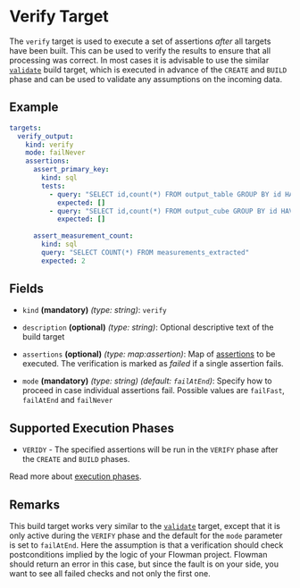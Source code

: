 # Verify Target

The `verify` target is used to execute a set of assertions *after* all targets have been built. This can be used to
verify the results to ensure that all processing was correct. In most cases it is advisable to use the similar 
[`validate`](validate.md) build target, which is executed in advance of the `CREATE` and `BUILD` phase and can be
used to validate any assumptions on the incoming data.

## Example

```yaml
targets:
  verify_output:
    kind: verify
    mode: failNever
    assertions:
      assert_primary_key:
        kind: sql
        tests:
          - query: "SELECT id,count(*) FROM output_table GROUP BY id HAVING count(*) > 0"
            expected: []
          - query: "SELECT id,count(*) FROM output_cube GROUP BY id HAVING count(*) > 0"
            expected: []
      
      assert_measurement_count:
        kind: sql
        query: "SELECT COUNT(*) FROM measurements_extracted"
        expected: 2
```

## Fields

* `kind` **(mandatory)** *(type: string)*: `verify`

* `description` **(optional)** *(type: string)*:
  Optional descriptive text of the build target

* `assertions` **(optional)** *(type: map:assertion)*:
  Map of [assertions](../assertion/index.md) to be executed. The verification is marked as *failed* if a single
  assertion fails.

* `mode`  **(mandatory)** *(type: string)* *(default: `failAtEnd`)*:
  Specify how to proceed in case individual assertions fail. Possible values are `failFast`, `failAtEnd` and `failNever`


## Supported Execution Phases
* `VERIDY` - The specified assertions will be run in the `VERIFY` phase after the `CREATE` and `BUILD` phases.

Read more about [execution phases](../../lifecycle.md).


## Remarks

This build target works very similar to the [`validate`](validate.md) target, except that it is only active during the
`VERIFY` phase and the default for the `mode` parameter is set to `failAtEnd`. Here the assumption is that a verification
should check postconditions implied by the logic of your Flowman project. Flowman should return an error in this case,
but since the fault is on your side, you want to see all failed checks and not only the first one.
